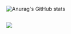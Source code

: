 ![Anurag's GitHub stats](https://github-readme-stats.vercel.app/api?username=limdaeun1&show_icons=true&theme=aura)

##
<a href="https://daeun7218.tistory.com/" target="_blank"><img src="https://img.shields.io/badge/Tistory blog-ce4e24?style=flat-square&logo=blog&logoColor=white"/></a>

